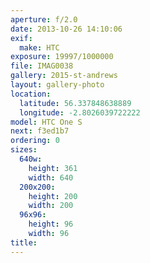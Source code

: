 ```yaml
---
aperture: f/2.0
date: 2013-10-26 14:10:06
exif:
  make: HTC
exposure: 19997/1000000
file: IMAG0038
gallery: 2015-st-andrews
layout: gallery-photo
location:
  latitude: 56.337848638889
  longitude: -2.8026039722222
model: HTC One S
next: f3ed1b7
ordering: 0
sizes:
  640w:
    height: 361
    width: 640
  200x200:
    height: 200
    width: 200
  96x96:
    height: 96
    width: 96
title: 
---
```

